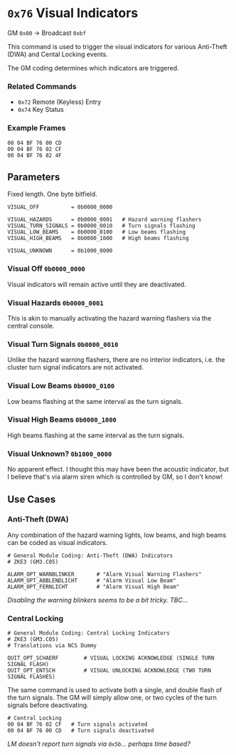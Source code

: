 # `0x76` Visual Indicators

GM `0x00` → Broadcast `0xbf`

This command is used to trigger the visual indicators for various Anti-Theft (DWA) and Cental Locking events.

The GM coding determines which indicators are triggered.

### Related Commands

- `0x72` Remote (Keyless) Entry
- `0x74` Key Status

### Example Frames

    00 04 BF 76 00 CD
    00 04 BF 76 02 CF
    00 04 BF 76 82 4F

## Parameters

Fixed length. One byte bitfield.

    VISUAL_OFF          = 0b0000_0000
    
    VISUAL_HAZARDS      = 0b0000_0001   # Hazard warning flashers
    VISUAL_TURN_SIGNALS = 0b0000_0010   # Turn signals flashing
    VISUAL_LOW_BEAMS    = 0b0000_0100   # Low beams flashing
    VISUAL_HIGH_BEAMS   = 0b0000_1000   # High beams flashing
    
    VISUAL_UNKNOWN      = 0b1000_0000

### Visual Off `0b0000_0000`

Visual indicators will remain active until they are deactivated.

### Visual Hazards `0b0000_0001`

This is akin to manually activating the hazard warning flashers via the central console.

### Visual Turn Signals `0b0000_0010`

Unlike the hazard warning flashers, there are no interior indicators, i.e. the cluster turn signal indicators are not activated.

### Visual Low Beams `0b0000_0100`

Low beams flashing at the same interval as the turn signals.

### Visual High Beams `0b0000_1000`

High beams flashing at the same interval as the turn signals.

### Visual Unknown? `0b1000_0000`

No apparent effect. I thought this may have been the acoustic indicator, but I believe that's via alarm siren which is controlled by GM, so I don't know!

## Use Cases

### Anti-Theft (DWA)

Any combination of the hazard warning lights, low beams, and high beams can be coded as visual indicators.

    # General Module Coding: Anti-Theft (DWA) Indicators
    # ZKE3 (GM3.C05)
    
    ALARM_OPT_WARNBLINKER       # "Alarm Visual Warning Flashers"
    ALARM_OPT_ABBLENDLICHT      # "Alarm Visual Low Beam"
    ALARM_OPT_FERNLICHT         # "Alarm Visual High Beam"

*Disabling the warning blinkers seems to be a bit tricky. TBC...*

### Central Locking

    # General Module Coding: Central Locking Indicators
    # ZKE3 (GM3.C05)
    # Translations via NCS Dummy
    
    QUIT_OPT_SCHAERF        # VISUAL LOCKING ACKNOWLEDGE (SINGLE TURN SIGNAL FLASH)
    QUIT_OPT_ENTSCH         # VISUAL UNLOCKING ACKNOWLEDGE (TWO TURN SIGNAL FLASHES)

The same command is used to activate both a single, and double flash of the turn signals. The GM will simply allow one, or two cycles of the turn signals before deactivating.

    # Central Locking
    00 04 BF 76 02 CF   # Turn signals activated
    00 04 BF 76 00 CD   # Turn signals deactivated

*LM doesn't report turn signals via `0x5b`... perhaps time based?*

